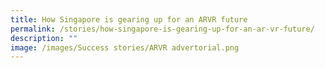 ```yaml
---
title: How Singapore is gearing up for an ARVR future
permalink: /stories/how-singapore-is-gearing-up-for-an-ar-vr-future/
description: ""
image: /images/Success stories/ARVR advertorial.png
---
```

